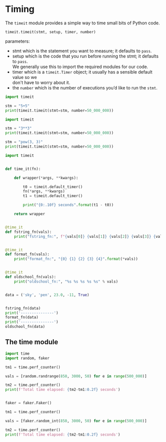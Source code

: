 # Timing 

The `timeit` module provides a simple way to time small bits of Python code.  


`timeit.timeit(stmt, setup, timer, number)`

parameters:

- stmt which is the statement you want to measure; it defaults to `pass`.  
- setup which is the code that you run before running the stmt; it defaults to `pass`.   
  We generally use this to import the required modules for our code.  
- timer which is a `timeit.Timer` object; it usually has a sensible default value so we  
  don't have to worry about it.  
- the `number` which is the number of executions you’d like to run the `stmt`.  

```python
import timeit

stm = "5+5"
print(timeit.timeit(stmt=stm, number=50_000_000))
```

```python
import timeit

stm = "3**3"
print(timeit.timeit(stmt=stm, number=50_000_000))

stm = "pow(3, 3)"
print(timeit.timeit(stmt=stm, number=50_000_000))
```


```python
import timeit


def time_it(fn):

    def wrapper(*args, **kwargs):

        t0 = timeit.default_timer()
        fn(*args, **kwargs)
        t1 = timeit.default_timer()

        print("{0:.10f} seconds".format(t1 - t0))

    return wrapper


@time_it
def fstring_fn(vals):
    print("fstring_fn:", f"{vals[0]} {vals[1]} {vals[2]} {vals[3]} {vals[4]}")


@time_it
def format_fn(vals):
    print("format_fn:", "{0} {1} {2} {3} {4}".format(*vals))


@time_it
def oldschool_fn(vals):
    print("oldschool_fn:", "%s %s %s %s %s" % vals)


data = ('sky', 'pen', 23.0, -11, True)


fstring_fn(data)
print('---------------')
format_fn(data)
print('---------------')
oldschool_fn(data)
```

## The time module 

```python
import time
import random, faker

tm1 = time.perf_counter()

vals = [random.randrange(850, 3000, 50) for e in range(500_000)]

tm2 = time.perf_counter()
print(f'Total time elapsed: {tm2-tm1:0.2f} seconds')


faker = faker.Faker()

tm1 = time.perf_counter()

vals = [faker.random_int(850, 3000, 50) for e in range(500_000)]

tm2 = time.perf_counter()
print(f'Total time elapsed: {tm2-tm1:0.2f} seconds')
```
